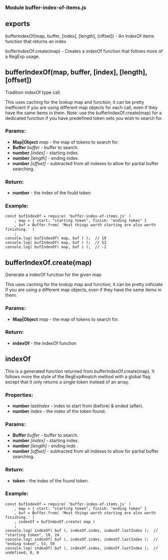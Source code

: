 ### Module buffer-index-of-items.js

## exports

bufferIndexOf(map, buffer, [index], [length], [offset]) - An IndexOf items function that returns an index

bufferIndexOf.create(map) - Creates a indexOf function that follows more of a RegExp usage.

## bufferIndexOf(map, buffer, [index], [length], [offset])

Tradition indexOf type call.

This uses caching for the lookup map and function, it can be pretty inefficient 
if you are using different map objects for each call, even if they have the 
same items in them.  Note: use the bufferIndexOf.create(map) for a dedicated 
function if you have predefined token sets you wish to search for.

### Params:

* **Map|Object** *map* - the map of tokens to search for.
* **Buffer** *buffer* - buffer to search.
* **number** *[index]* - starting index.
* **number** *[length]* - ending index.
* **number** *[offset]* - subtracted from all indexes to allow for partial buffer searching.

### Return:

* **number** - the index of the fould token

### Example:

```
const bufIndexOf = require( 'buffer-index-of-items.js' )
    , map = { start: "starting token", finish: "ending token" }
    , buf = Buffer.from( 'Most things worth starting are also worth finishing.' )
    ;
console.log( bufIndexOf( map, buf ) );  // 19
console.log( bufIndexOf( map, buf ) );  // 53
console.log( bufIndexOf( map, buf ) );  // -1
```

## bufferIndexOf.create(map)

Generate a indexOf function for the given map

This uses caching for the lookup map and function, it can be pretty
inificiate if you are using a different map objects, even if they have
the same items in them.

### Params:

* **Map|Object** *map* - the map of tokens to search for.

### Return:

* **indexOf** - the indexOf function

## indexOf

This is a generated function returned from bufferIndexOf.create(map).  It follows more the 
style of the RegExp#match method with a global flag except that it only returns a single 
token instead of an array.

### Properties:

* **number** *lastIndex* - index to start from (before) & ended (after).
* **number** *index* - the index of the token found.

### Params:

* **Buffer** *buffer* - buffer to search.
* **number** *[index]* - starting index.
* **number** *[length]* - ending inde .
* **number** *[offset]* - subtracted from all indexes to allow for partial buffer searching.

### Return:

* **token** - the index of the found token.

### Example:

```
const bufIndexOf = require( 'buffer-index-of-items.js' )
    , map = { start: "starting token", finish: "ending token" }
    , buf = Buffer.from( 'Most things worth starting are also worth finishing.' )
    , indexOf = bufIndexOf.create( map )
    ;
console.log( indexOf( buf ), indexOf.index, indexOf.lastIndex );  // "starting token", 19, 24
console.log( indexOf( buf ), indexOf.index, indexOf.lastIndex );  // "ending token", 53, 59
console.log( indexOf( buf ), indexOf.index, indexOf.lastIndex );  // undefined, 0, 0
```

